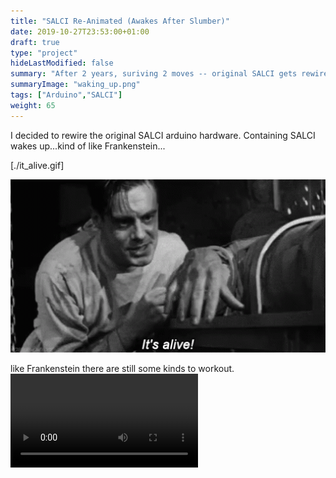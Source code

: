 ```yaml
---
title: "SALCI Re-Animated (Awakes After Slumber)"
date: 2019-10-27T23:53:00+01:00
draft: true
type: "project"
hideLastModified: false
summary: "After 2 years, suriving 2 moves -- original SALCI gets rewired with some Arduino protoyshield boards. SALCI wakes up...kind of like Frankenstein...some kinks to work out"
summaryImage: "waking_up.png"
tags: ["Arduino","SALCI"]
weight: 65
---
```


 I decided to rewire the original SALCI arduino hardware. Containing  SALCI wakes up...kind of like Frankenstein...

[./it_alive.gif]
<center><img src="it_alive.gif" alt="Frankenstein Awakes Animation" style="width:600px"></a><p>

<p style="text-align:left;">like Frankenstein there are still some kinds to workout.

<video controls>
  <source src="IMG_0605.mp4" type="video/mp4">
</video>